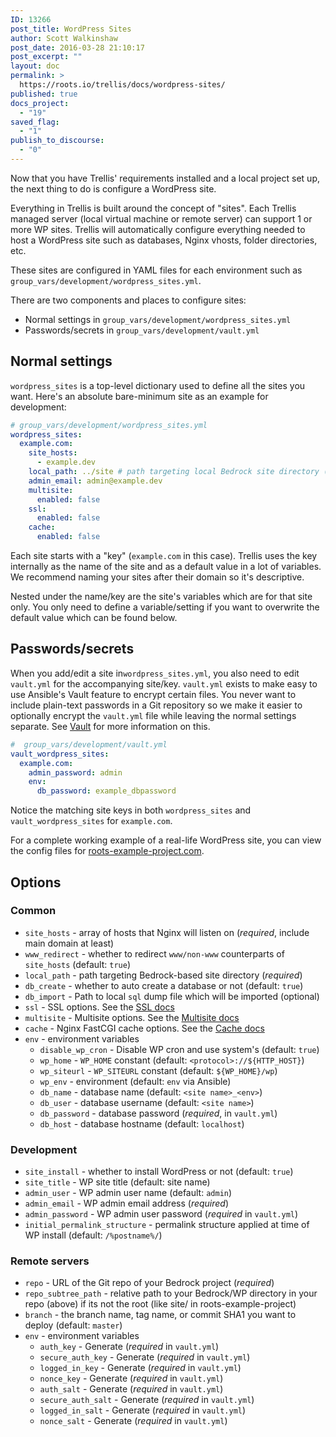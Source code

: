 ```yaml
---
ID: 13266
post_title: WordPress Sites
author: Scott Walkinshaw
post_date: 2016-03-28 21:10:17
post_excerpt: ""
layout: doc
permalink: >
  https://roots.io/trellis/docs/wordpress-sites/
published: true
docs_project:
  - "19"
saved_flag:
  - "1"
publish_to_discourse:
  - "0"
---
```

Now that you have Trellis' requirements installed and a local project set up, the next thing to do is configure a WordPress site.

Everything in Trellis is built around the concept of "sites". Each Trellis managed server (local virtual machine or remote server) can support 1 or more WP sites. Trellis will automatically configure everything needed to host a WordPress site such as databases, Nginx vhosts, folder directories, etc.

These sites are configured in YAML files for each environment such as `group_vars/development/wordpress_sites.yml`.

There are two components and places to configure sites:

* Normal settings in `group_vars/development/wordpress_sites.yml`
* Passwords/secrets in `group_vars/development/vault.yml`

## Normal settings

`wordpress_sites` is a top-level dictionary used to define all the sites you want. Here's an absolute bare-minimum site as an example for development:

```yaml
# group_vars/development/wordpress_sites.yml
wordpress_sites:
  example.com:
    site_hosts:
      - example.dev
    local_path: ../site # path targeting local Bedrock site directory (relative to Ansible root)
    admin_email: admin@example.dev
    multisite:
      enabled: false
    ssl:
      enabled: false
    cache:
      enabled: false
```

Each site starts with a "key" (`example.com` in this case). Trellis uses the key internally as the name of the site and as a default value in a lot of variables. We recommend naming your sites after their domain so it's descriptive.

Nested under the name/key are the site's variables which are for that site only. You only need to define a variable/setting if you want to overwrite the default value which can be found below.

## Passwords/secrets

When you add/edit a site in`wordpress_sites.yml`, you also need to edit `vault.yml` for the accompanying site/key. `vault.yml` exists to make easy to use Ansible's Vault feature to encrypt certain files. You never want to include plain-text passwords in a Git repository so we make it easier to optionally encrypt the `vault.yml` file while leaving the normal settings separate. See [Vault](https://roots.io/trellis/docs/vault/) for more information on this.

```yaml
#  group_vars/development/vault.yml
vault_wordpress_sites:
  example.com:
    admin_password: admin
    env:
      db_password: example_dbpassword
```

Notice the matching site keys in both `wordpress_sites` and `vault_wordpress_sites` for `example.com`.

For a complete working example of a real-life WordPress site, you can view the config files for [roots-example-project.com](https://github.com/roots/roots-example-project.com).

## Options

### Common

* `site_hosts` - array of hosts that Nginx will listen on (*required*, include main domain at least)
* `www_redirect` - whether to redirect `www/non-www` counterparts of `site_hosts` (default: `true`)
* `local_path` - path targeting Bedrock-based site directory (*required*)
* `db_create` - whether to auto create a database or not (default: `true`)
* `db_import` - Path to local `sql` dump file which will be imported (optional)
* `ssl` - SSL options. See the [SSL docs](https://roots.io/trellis/docs/ssl/)
* `multisite` - Multisite options. See the [Multisite docs](https://roots.io/trellis/docs/multisite/)
* `cache` - Nginx FastCGI cache options. See the [Cache docs](https://roots.io/trellis/docs/fastcgi-caching/)
* `env` - environment variables
  * `disable_wp_cron` - Disable WP cron and use system's (default: `true`)
  * `wp_home` - `WP_HOME` constant (default: `<protocol>://${HTTP_HOST}`)
  * `wp_siteurl` - `WP_SITEURL` constant (default: `${WP_HOME}/wp`)
  * `wp_env` - environment (default: `env` via Ansible)
  * `db_name` - database name (default: `<site name>_<env>`)
  * `db_user` - database username (default: `<site name>`)
  * `db_password` - database password (*required*, in `vault.yml`)
  * `db_host` - database hostname (default: `localhost`)
  
### Development

* `site_install` - whether to install WordPress or not (default: `true`)
* `site_title` - WP site title (default: site name)
* `admin_user` - WP admin user name (default: `admin`)
* `admin_email` - WP admin email address (*required*)
* `admin_password` - WP admin user password (*required* in `vault.yml`)
* `initial_permalink_structure` - permalink structure applied at time of WP install (default: `/%postname%/`)

### Remote servers

* `repo` - URL of the Git repo of your Bedrock project (*required*)
* `repo_subtree_path` - relative path to your Bedrock/WP directory in your repo (above) if its not the root (like site/ in roots-example-project)
* `branch` - the branch name, tag name, or commit SHA1 you want to deploy (default: `master`)
* `env` - environment variables
  * `auth_key` - Generate (*required* in `vault.yml`)
  * `secure_auth_key` - Generate (*required* in `vault.yml`)
  * `logged_in_key` - Generate (*required* in `vault.yml`)
  * `nonce_key` - Generate (*required* in `vault.yml`)
  * `auth_salt` - Generate (*required* in `vault.yml`)
  * `secure_auth_salt` - Generate (*required* in `vault.yml`)
  * `logged_in_salt` - Generate (*required* in `vault.yml`)
  * `nonce_salt` - Generate (*required* in `vault.yml`)